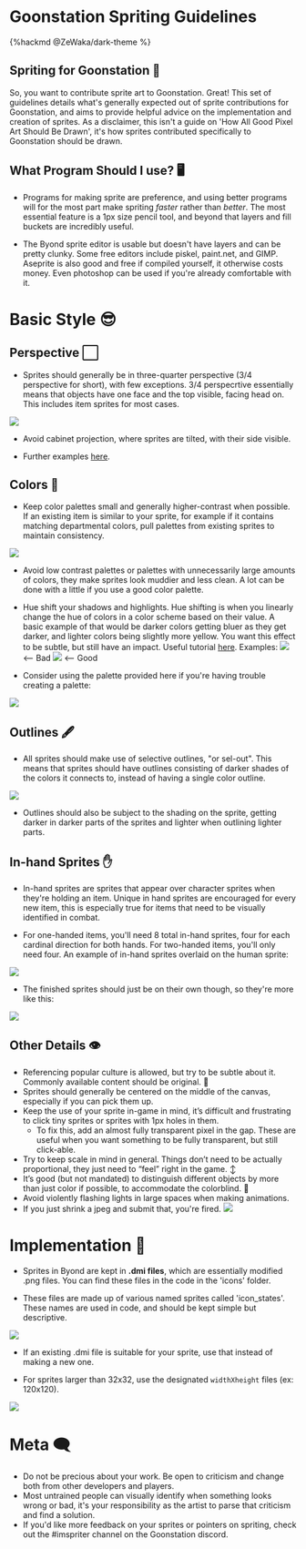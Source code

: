 # Goonstation Spriting Guidelines

{%hackmd @ZeWaka/dark-theme %}

## Spriting for Goonstation 🐝

So, you want to contribute sprite art to Goonstation. Great! This set of guidelines details what's generally expected out of sprite contributions for Goonstation, and aims to provide helpful advice on the implementation and creation of sprites. As a disclaimer, this isn't a guide on 'How All Good Pixel Art Should Be Drawn', it's how sprites contributed specifically to Goonstation should be drawn.

## What Program Should I use? 🖥️

* Programs for making sprite are preference, and using better programs will for the most part make spriting *faster* rather than *better*. The most essential feature is a 1px size pencil tool, and beyond that layers and fill buckets are incredibly useful. 

* The Byond sprite editor is usable but doesn't have layers and can be pretty clunky. Some free editors include piskel, paint.net, and GIMP. Aseprite is also good and free if compiled yourself, it otherwise costs money. Even photoshop can be used if you're already comfortable with it. 
# Basic Style 😎

## Perspective ⬜

* Sprites should generally be in three-quarter perspective (3/4 perspective for short), with few exceptions. 3/4 perspecrtive essentially means that objects have one face and the top visible, facing head on. This includes item sprites for most cases.

![](https://cdn.discordapp.com/attachments/799118122899996754/872975960058781726/perspective.png)

* Avoid cabinet projection, where sprites are tilted, with their side visible.

* Further examples [here](https://i.imgur.com/tU8mmeR.png).

## Colors 🎨

* Keep color palettes small and generally higher-contrast when possible. If an existing item is similar to your sprite, for example if it contains matching departmental colors, pull palettes from existing sprites to maintain consistency.

![](https://cdn.discordapp.com/attachments/799118122899996754/872975810485710899/colors.png)

* Avoid low contrast palettes or palettes with unnecessarily large amounts of colors, they make sprites look muddier and less clean. A lot can be done with a little if you use a good color palette.

* Hue shift your shadows and highlights. Hue shifting is when you linearly change the hue of colors in a color scheme based on their value. A basic example of that would be darker colors getting bluer as they get darker, and lighter colors being slightly more yellow. You want this effect to be subtle, but still have an impact. Useful tutorial [here](https://i.imgur.com/fsTkpWQ.gif). Examples:
    ![](http://i.imgur.com/9iGrBo9.png) <-- Bad
    ![](http://i.imgur.com/gB8u1zp.png) <-- Good

* Consider using the palette provided here if you're having trouble creating a palette: 

![](https://cdn.discordapp.com/attachments/585526776550391819/814227015875428372/unknown.png)

## Outlines 🖋

* All sprites should make use of selective outlines, "or sel-out". This means that sprites should have outlines consisting of darker shades of the colors it connects to, instead of having a single color outline. 

![](https://cdn.discordapp.com/attachments/799118122899996754/872975861886877696/whiteboard.png)

* Outlines should also be subject to the shading on the sprite, getting darker in darker parts of the sprites and lighter when outlining lighter parts.

## In-hand Sprites ✋

* In-hand sprites are sprites that appear over character sprites when they're holding an item. Unique in hand sprites are encouraged for every new item, this is especially true for items that need to be visually identified in combat.

* For one-handed items, you'll need 8 total in-hand sprites, four for each cardinal direction for both hands. For two-handed items, you'll only need four. An example of in-hand sprites overlaid on the human sprite:

![](https://cdn.discordapp.com/attachments/799118122899996754/873221988531974224/unknown.png)

* The finished sprites should just be on their own though, so they're more like this:

![](https://cdn.discordapp.com/attachments/799118122899996754/873222059453480970/unknown.png)

## Other Details 👁️

* Referencing popular culture is allowed, but try to be subtle about it. Commonly available content should be original. :cake: 
* Sprites should generally be centered on the middle of the canvas, especially if you can pick them up. 
* Keep the use of your sprite in-game in mind, it’s difficult and frustrating to click tiny sprites or sprites with 1px holes in them.
    * To fix this, add an almost fully transparent pixel in the gap. These are useful when you want something to be fully transparent, but still click-able.
* Try to keep scale in mind in general. Things don’t need to be actually proportional, they just need to “feel” right in the game.  :arrow_up_down: 
* It’s good (but not mandated) to distinguish different objects by more than just color if possible, to accommodate the colorblind. :traffic_light:
* Avoid violently flashing lights in large spaces when making animations.
* If you just shrink a jpeg and submit that, you're fired. ![](https://wiki.ss13.co/images/a/af/FoodPancakes.png)

# Implementation 🔧

* Sprites in Byond are kept in **.dmi files**, which are essentially modified .png files. You can find these files in the code in the 'icons' folder.

* These files are made up of various named sprites called 'icon_states'. These names are used in code, and should be kept simple but descriptive.

![](https://cdn.discordapp.com/attachments/799118122899996754/873218644199493642/unknown.png)

* If an existing .dmi file is suitable for your sprite, use that instead of making a new one.

* For sprites larger than 32x32, use the designated `widthXheight` files (ex: 120x120).

![](https://cdn.discordapp.com/attachments/799118122899996754/873220172817760256/unknown.png)


# Meta :left_speech_bubble: 
* Do not be precious about your work. Be open to criticism and change both from other developers and players. 
* Most untrained people can visually identify when something looks wrong or bad, it's your responsibility as the artist to parse that criticism and find a solution. 
* If you'd like more feedback on your sprites or pointers on spriting, check out the #imspriter channel on the Goonstation discord. 
